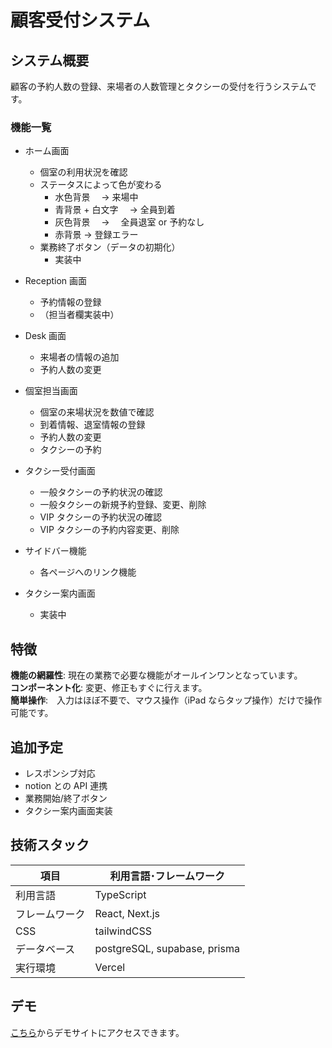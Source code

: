 # 顧客受付システム

## システム概要

顧客の予約人数の登録、来場者の人数管理とタクシーの受付を行うシステムです。

### 機能一覧

- ホーム画面

  - 個室の利用状況を確認
  - ステータスによって色が変わる
    - 水色背景　 → 来場中
    - 青背景 + 白文字　 → 全員到着
    - 灰色背景　 → 　全員退室 or 予約なし
    - 赤背景 → 登録エラー
  - 業務終了ボタン（データの初期化）
    - 実装中

- Reception 画面

  - 予約情報の登録
  - （担当者欄実装中）

- Desk 画面

  - 来場者の情報の追加
  - 予約人数の変更

- 個室担当画面

  - 個室の来場状況を数値で確認
  - 到着情報、退室情報の登録
  - 予約人数の変更
  - タクシーの予約

- タクシー受付画面
  - 一般タクシーの予約状況の確認
  - 一般タクシーの新規予約登録、変更、削除
  - VIP タクシーの予約状況の確認
  - VIP タクシーの予約内容変更、削除
- サイドバー機能

  - 各ページへのリンク機能

- タクシー案内画面
  - 実装中

## 特徴

**機能の網羅性**: 現在の業務で必要な機能がオールインワンとなっています。  
**コンポーネント化**: 変更、修正もすぐに行えます。  
**簡単操作**:　入力はほぼ不要で、マウス操作（iPad ならタップ操作）だけで操作可能です。

## 追加予定

- レスポンシブ対応
- notion との API 連携
- 業務開始/終了ボタン
- タクシー案内画面実装

## 技術スタック

| 項目           | 利用言語･フレームワーク      |
| -------------- | ---------------------------- |
| 利用言語       | TypeScript                   |
| フレームワーク | React, Next.js               |
| CSS            | tailwindCSS                  |
| データベース   | postgreSQL, supabase, prisma |
| 実行環境       | Vercel                       |

## デモ

[こちら](https://reception-system.vercel.app/)からデモサイトにアクセスできます。
